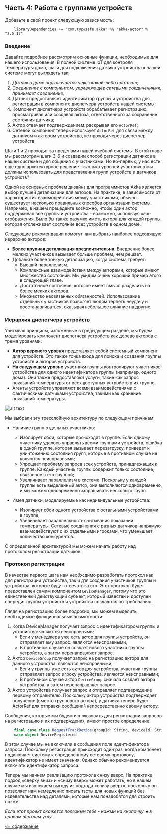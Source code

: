 ## Часть 4: Работа с группами устройств

Добавьте в свой проект следующую зависимость:

```sbtshell
    libraryDependencies += "com.typesafe.akka" %% "akka-actor" % "2.5.17"
```

### Введение

Давайте подробнее рассмотрим основные функции, необходимые для нашего использования. В полной системе IoT для контроля 
температуры дома, шаги для подключения датчика устройства к нашей системе могут выглядеть так:

1. _Датчик в доме подключается через какой-либо протокол;_
2. _Соединение с компонентом, управляющее сетевыми соединениями, принимает соединение;_
3. Датчик предоставляет идентификатор группы и устройства для регистрации в компоненте диспетчера устройств нашей системы;
4. Компонент диспетчера устройств обрабатывает регистрацию, просматривая или создавая актора, ответственного за сохранение
 состояния датчика;
5. Актор отвечает подтверждением, раскрывая его `ActorRef`;
6. Сетевой компонент теперь использует `ActorRef` для связи между датчиком и актором устройства, не проходя через диспетчер устройств.

Шаги 1 и 2 проходят за пределами нашей учебной системы. В этой главе мы рассмотрим шаги 3-6 и создадим способ регистрации 
датчиков в нашей системе и для общения с участниками. Но во-первых, у нас есть еще одно архитектурное решение - сколько 
уровней участников мы должны использовать для представления групп устройств и датчиков устройств?

Одной из основных проблем дизайна для программистов Akka является выбор лучшей детализации для акторов. На практике, 
в зависимости от характористик взаимодействия между участниками, обычно существует несколько правильных способов организации 
системы. Например, в нашем прецеденте возможно, чтобы один актор поддерживал все группы и устройства - возможно, используя 
хэш-отображения. Было бы также разумно иметь актора для каждой группы, которая отслеживает состояние всех устройств в одном доме.

Следующие рекомендации помогут нам выбрать наиболее подходящую иерархию акторов:

* **Более крупная детализация предпочтительна**. Внедрение более мелких участников вызывает больше проблем, чем решает.
* Добавьте более тонкую детализацию, когда система требует:
   * Высший параллелизм.
   * Комплексные взаимодействия между акторами, которые имеют многжество состояний. Мы увидим очень хороший пример этого 
   в следующей главе.
   * Достаточное состояние, которое имеет смысл разделить на более мелких акторов.
   * Множество несвязанных обязанностей. Использование отдельных участников позволяет людям терпеть неудачу и 
   восстанавливаться, оказывая небольшое влияние на других.

### Иерархия диспетчера устройств

Учитывая принципы, изложенные в предыдущем разделе, мы будем моделировать компонент диспетчера устройств как дерево акторов 
с тремя уровнями:

* **Актор верхнего уровня** представляет собой системный компонент для устройств. Это также точка входа для поиска и создания 
 группы устройств и акторов устройств.
* **На следующем уровне** участники группы контролируют участников устройства для одного идентификатора группы (например,
 одного дома). Они также предоставляют услуги, такие как запрос показаний температуры от всех доступных устройств в их группе.
* Агенты устройств управляют всеми взаимодействиями с фактическими датчиками устройства, такими как хранение показаний температуры.

![alt text](https://github.com/steklopod/akka/blob/akka_starter/src/main/resources/images/device_manager_tree.png "device_manager_tree")

Мы выбрали эту трехслойную архитектуру по следующим причинам:

* Наличие групп отдельных участников:
   * Изолирует сбои, которые происходят в группе. Если одному участнику удалось управлять всеми группами устройств, ошибка 
   в одной группе, которая вызывает перезагрузку, приведет к уничтожению состояния групп, которые в противном случае не 
   являются неисправными;
   * Упрощает проблему запроса всех устройств, принадлежащих к группе. Каждый участник группы содержит только состояние, 
   связанное с его группой;
   * Увеличивает параллелизм в системе. Поскольку у каждой группы есть выделенный актор, они выполняются одновременно, 
   и мы можем одновременно запрашивать несколько групп.
   
* Имея датчики, моделируемые как индивидуальные устройства:
   * Изолирует сбои одного устройства с остальными устройствами в группе;
   * Увеличивает параллельность считывания показаний температуры. Сетевые соединения с разных датчиков напрямую взаимодействуют
   с их отдельными игроками, что уменьшает количество конкурентов.

С определенной архитектурой мы можем начать работу над протоколом регистрации датчиков.

### Протокол регистрации

В качестве первого шага нам необходимо разработать протокол как для регистрации устройства, так и для создания участников 
группы и устройства, которые будут отвечать за это. Этот протокол будет предоставлен самим компонентом `DeviceManager`, 
потому что это единственный действующий субъект, который известен и доступен спереди: группы устройств и устройства 
создаются по требованию.

Глядя на регистрацию более подробно, мы можем выделить необходимые функциональные возможности:

1. Когда DeviceManager получает запрос с идентификатором группы и устройства:
   являются неисправными;
   * Если у менеджера уже есть актор для группы устройств, он отправляет ему запрос.
   являются неисправными;
   * В противном случае он создает нового участника группы устройств, а затем перенаправляет запрос.
2. Актор `DeviceGroup` получает запрос на регистрацию актора для данного устройства:
   являются неисправными;
   * Если у группы уже есть актор для устройства, участник группы отправляет запрос игроку устройства.
   являются неисправными;
   * В противном случае актор `DeviceGroup` сначала создает актора устройства, а затем перенаправляет запрос.
3. Актор устройства получает запрос и отправляет подтверждение первому отправителю. Поскольку актор устройства 
подтверждает получение (вместо группового актора), у датчика теперь будет ActorRef для отправки сообщений непосредственно 
своему актору.

Сообщения, которые мы будем использовать для регистрации запросов на регистрацию и их подтверждения, имеют простое определение:

```scala
    final case class RequestTrackDevice(groupId: String, deviceId: String)
    case object DeviceRegistered
```

В этом случае мы не включили в сообщения поле идентификатора запроса. Поскольку регистрация происходит один раз, когда 
компонент подключает систему к определенному сетевому протоколу, идентификатор не имеет значения. Однако обычно 
рекомендуется включать идентификатор запроса.

Теперь мы начнем реализацию протокола снизу вверх. На практике подход «сверху вниз» и «снизу вверх» может работать, но в 
нашем случае мы извлекаем выгоду из подхода «снизу вверх», поскольку он позволяет нам немедленно писать тесты для новых 
функций без издевательства над деталями, которые нам понадобятся для строить позже.


_Если этот проект окажется полезным тебе - нажми на кнопочку **`★`** в правом верхнем углу._

[<= содержание](https://github.com/steklopod/akka/blob/akka_starter/readme.md)